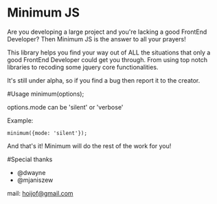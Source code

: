 # Minimum JS

Are you developing a large project and you're lacking a good FrontEnd Developer? Then Minimum JS is the answer to all your prayers! 

This library helps you find your way out of ALL the situations that only a good FrontEnd Developer could get you through. From using top notch libraries to recoding some jquery core functionalities.

It's still under alpha, so if you find a bug then report it to the creator.

#Usage
  minimum(options);
  
  options.mode can be 'silent' or 'verbose'
  
  Example: 
  ```
  minimum({mode: 'silent'});
  ```
  
  And that's it! Minimum will do the rest of the work for you!

#Special thanks
- @dwayne
- @mjaniszew

mail: hoijof@gmail.com
